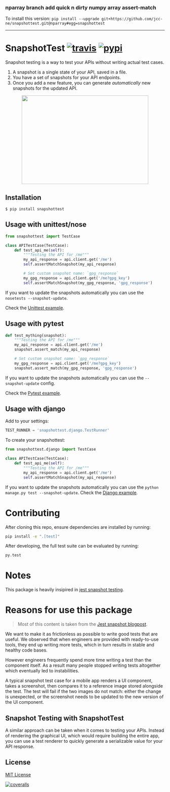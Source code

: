 ### nparray branch add quick n dirty numpy array assert-match 

To install this version:
```pip install --upgrade git+https://github.com/jcc-ne/snapshottest.git@nparray#egg=snapshottest```


----
# SnapshotTest [![travis][travis-image]][travis-url] [![pypi][pypi-image]][pypi-url]

[travis-image]: https://img.shields.io/travis/syrusakbary/snapshottest.svg?style=flat
[travis-url]: https://travis-ci.org/syrusakbary/snapshottest
[pypi-image]: https://img.shields.io/pypi/v/snapshottest.svg?style=flat
[pypi-url]: https://pypi.python.org/pypi/snapshottest


Snapshot testing is a way to test your APIs without writing actual test cases.

1. A snapshot is a single state of your API, saved in a file.
2. You have a set of snapshots for your API endpoints.
3. Once you add a new feature, you can generate *automatically* new snapshots for the updated API.



<p align="center"><a href="https://asciinema.org/a/5l6neenlh22xw7him5upj3sbg" target="_blank"><img src="https://asciinema.org/a/5l6neenlh22xw7him5upj3sbg.png" width="400" height="280" /></a></p>

## Installation

    $ pip install snapshottest


## Usage with unittest/nose

```python
from snapshottest import TestCase

class APITestCase(TestCase):
    def test_api_me(self):
        """Testing the API for /me"""
        my_api_response = api.client.get('/me')
        self.assertMatchSnapshot(my_api_response)

        # Set custom snapshot name: `gpg_response`
        my_gpg_response = api.client.get('/me?gpg_key')
        self.assertMatchSnapshot(my_gpg_response, 'gpg_response')
```

If you want to update the snapshots automatically you can use the `nosetests --snapshot-update`.

Check the [Unittest example](https://github.com/syrusakbary/snapshottest/tree/master/examples/unittest).

## Usage with pytest

```python
def test_mything(snapshot):
    """Testing the API for /me"""
    my_api_response = api.client.get('/me')
    snapshot.assert_match(my_api_response)

    # Set custom snapshot name: `gpg_response`
    my_gpg_response = api.client.get('/me?gpg_key')
    snapshot.assert_match(my_gpg_response, 'gpg_response')
```

If you want to update the snapshots automatically you can use the `--snapshot-update` config.

Check the [Pytest example](https://github.com/syrusakbary/snapshottest/tree/master/examples/pytest).

## Usage with django
Add to your settings:
```python
TEST_RUNNER = 'snapshottest.django.TestRunner'
```
To create your snapshottest:
```python
from snapshottest.django import TestCase

class APITestCase(TestCase):
    def test_api_me(self):
        """Testing the API for /me"""
        my_api_response = api.client.get('/me')
        self.assertMatchSnapshot(my_api_response)
```
If you want to update the snapshots automatically you can use the `python manage.py test --snapshot-update`.
Check the [Django example](https://github.com/syrusakbary/snapshottest/tree/master/examples/django_project).

# Contributing

After cloning this repo, ensure dependencies are installed by running:

```sh
pip install -e ".[test]"
```

After developing, the full test suite can be evaluated by running:

```sh
py.test
```


# Notes

This package is heavily insipired in [jest snapshot testing](https://facebook.github.io/jest/docs/snapshot-testing.html).

# Reasons for use this package

> Most of this content is taken from the [Jest snapshot blogpost](https://facebook.github.io/jest/blog/2016/07/27/jest-14.html).

We want to make it as frictionless as possible to write good tests that are useful.
We observed that when engineers are provided with ready-to-use tools, they end up writing more tests, which in turn results in stable and healthy code bases.

However engineers frequently spend more time writing a test than the component itself. As a result many people stopped writing tests altogether which eventually led to instabilities.

A typical snapshot test case for a mobile app renders a UI component, takes a screenshot, then compares it to a reference image stored alongside the test. The test will fail if the two images do not match: either the change is unexpected, or the screenshot needs to be updated to the new version of the UI component.


## Snapshot Testing with SnapshotTest

A similar approach can be taken when it comes to testing your APIs.
Instead of rendering the graphical UI, which would require building the entire app, you can use a test renderer to quickly generate a serializable value for your API response.


## License

[MIT License](https://github.com/syrusakbary/snapshottest/blob/master/LICENSE)

[![coveralls][coveralls-image]][coveralls-url]

[coveralls-image]: https://coveralls.io/repos/syrusakbary/snapshottest/badge.svg?branch=master&service=github
[coveralls-url]: https://coveralls.io/github/syrusakbary/snapshottest?branch=master

